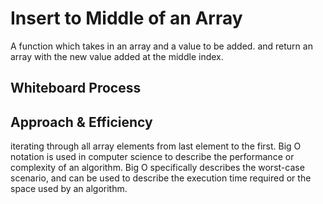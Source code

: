 # Insert to Middle of an Array
<!-- Description of the challenge -->
A function which takes in an array and a value to be added.
and return an array with the new value added at the middle index.
## Whiteboard Process
<!-- Embedded whiteboard image -->

## Approach & Efficiency
<!-- What approach did you take? Discuss Why. What is the Big O space/time for this approach? -->
iterating through all array elements from last element to the first. Big O notation is used in computer science to describe the performance or complexity of an algorithm. Big O specifically describes the worst-case scenario, and can be used to describe the execution time required or the space used by an algorithm.
